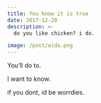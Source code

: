 ```yaml
---
title: You know it is true
date: 2017-12-20
description: >-
  do you like chicken? i do. 

image: /post/aida.png
---
```


You’ll do to. 

I want to know. 

if you dont, id be worrdies.